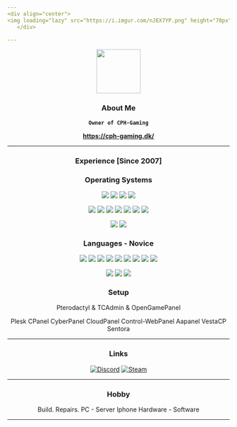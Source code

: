 ```yaml
---
<div align="center">
<img loading="lazy" src="https://i.imgur.com/nJEX7YP.png" height="70px">
   </div>

---
```


<div align="center">
   </div>

   <div align="center">
   <img loading="lazy" src="https://i.imgur.com/4m37cP3.png" height="100px">

   <h3>About Me</h3>

   **`Owner of CPH-Gaming`**
  
   **https://cph-gaming.dk/**
</div>

---
<div align="center">
<h3>Experience [Since 2007]<h3> 

<h3>Operating Systems</h3>
<p>
<img src="https://img.shields.io/badge/Windows-0078D6?style=flat-square&logo=Windows&logoColor=white"> 
<img src="https://img.shields.io/badge/Windows%2011-0078D4?style=flat-square&logo=Windows%2011&logoColor=white">
<img src="https://img.shields.io/badge/Windows Server-12a6ae?style=flat-square&logo=Server&logoColor=white">  
<img src="https://img.shields.io/badge/Hyper V-0078D4?style=flat-square&logo=Hyper-V&logoColor=white">
<p>     
<img src="https://img.shields.io/badge/Linux-FCC624?style=flat-square&logo=linux&logoColor=black"> 
<img src="https://img.shields.io/badge/Ubuntu-E95420?style=flat-square&logo=ubuntu&logoColor=white"> 
<img src="https://img.shields.io/badge/Debian-A81D33?style=flat-square&logo=debian&logoColor=white"> 
<img src="https://img.shields.io/badge/Red%20Hat-EE0000?style=flat-square&logo=redhat&logoColor=white"> 
<img src="https://img.shields.io/badge/Cent%20OS-262577?style=flat-square&logo=CentOS&logoColor=white">
<img src="https://img.shields.io/badge/Alma%20Linux-262577?style=flat-square&logo=CentOS&logoColor=white">
<img src="https://img.shields.io/badge/Proxmox-e57000?style=flat-square&logo=Proxmox&logoColor=white">
<p>
<img src="https://img.shields.io/badge/VirtualBox-183A61?logo=virtualbox&logoColor=white&style=flat-square">   
<img src="https://img.shields.io/badge/VMware-607078?style=flat-square&logo=vmware&logoColor=white">
</p>
<h3>Languages - Novice</h3>
<p>
<img src="https://img.shields.io/badge/PHP-6e81b6?style=flat-square&logo=PHP&logoColor=white">
<img src="https://img.shields.io/badge/HTML-239120?style=flat-square&logo=html5&logoColor=white">
<img src="https://img.shields.io/badge/CSS-239120?&style=flat-square&logo=css3&logoColor=white">
<img src="https://img.shields.io/badge/Apache-d12127?style=flat-square&logo=Apache&logoColor=white">
<img src="https://img.shields.io/badge/NGINX-009639?logo=NGINX&style=flat-square&logoColor=white">
<img src="https://img.shields.io/badge/MySQL-4479A1?style=flat-square&logo=MySQL&logoColor=white">
<img src="https://img.shields.io/badge/MariaDB-b99d76?style=flat-square&logo=MariaDB&logoColor=white">
<img src="https://img.shields.io/badge/Editor%20Config-E0EFEF?style=flat-square&logo=editorconfig&logoColor=000"> 
<img src="https://img.shields.io/badge/SourcePawn-f69e1d?style=flat-square&logo=SourcePawncode&logoColor=white">
<p>
<img src="https://img.shields.io/badge/Visual_Studio_Code-007ACC?style=flat-square&logo=visual%20studio%20code&logoColor=white">
<img src="https://img.shields.io/badge/Sublime Text-ff9800?style=flat-square&logo=Sublime Textcode&logoColor=white">
<img src="https://img.shields.io/badge/Notepad++-a9f37e?style=flat-square&logo=Notepad++code&logoColor=white">
<h3>Setup</h3>
<p>
Pterodactyl & TCAdmin & OpenGamePanel

Plesk
CPanel
CyberPanel
CloudPanel
Control-WebPanel
Aapanel
VestaCP
Sentora

</p>
</div>

---

<div align="center">
  <h3>Links</h3>
  
  <a target="_blank" href="https://discord.com/users/280453207707090954"><img src="https://img.shields.io/static/v1?label=&message=Discord&color=161B22&style=for-the-badge&logo=discord" alt="Discord" /></a>
  <a target="_blank" href="https://steamcommunity.com/profiles/76561198025857049"><img src="https://img.shields.io/static/v1?label=&message=Steam&color=161B22&style=for-the-badge&logo=Steam" alt="Steam" /></a>
</div>

---
<div align="center">
  <h3>Hobby</h3>
<p>
Build.
Repairs.
PC - Server
Iphone
Hardware - Software

---
</p>
</div>
  
